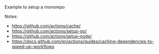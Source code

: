 Example to setup a monorepo

Notes:
- https://github.com/actions/cache/
- https://github.com/actions/setup-go/
- https://github.com/actions/setup-node/
- https://docs.github.com/en/actions/guides/caching-dependencies-to-speed-up-workflows